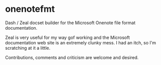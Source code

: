 # onenotefmt
Dash / Zeal docset builder for the Microsoft Onenote file format documentation.

Zeal is very useful for my way gof working and the Microsoft documentation web site is an extremely clunky mess.
I had an itch, so I'm scratching at it a little.

Contributions, comments and criticism are welcome and desired.
